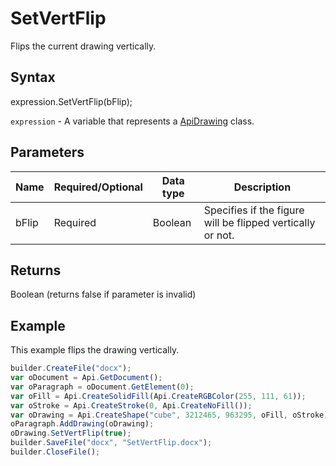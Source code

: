# SetVertFlip

Flips the current drawing vertically.

## Syntax

expression.SetVertFlip(bFlip);

`expression` - A variable that represents a [ApiDrawing](../ApiDrawing.md) class.

## Parameters

| **Name** | **Required/Optional** | **Data type** | **Description** |
| ------------- | ------------- | ------------- | ------------- |
| bFlip | Required | Boolean | Specifies if the figure will be flipped vertically or not. |

## Returns

Boolean (returns false if parameter is invalid)

## Example

This example flips the drawing vertically.

```javascript
builder.CreateFile("docx");
var oDocument = Api.GetDocument();
var oParagraph = oDocument.GetElement(0);
var oFill = Api.CreateSolidFill(Api.CreateRGBColor(255, 111, 61));
var oStroke = Api.CreateStroke(0, Api.CreateNoFill());
var oDrawing = Api.CreateShape("cube", 3212465, 963295, oFill, oStroke);
oParagraph.AddDrawing(oDrawing);
oDrawing.SetVertFlip(true);
builder.SaveFile("docx", "SetVertFlip.docx");
builder.CloseFile();
```